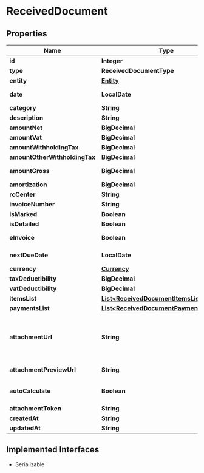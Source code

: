 

# ReceivedDocument


## Properties

| Name | Type | Description | Notes |
|------------ | ------------- | ------------- | -------------|
|**id** | **Integer** | Unique identifier of the document. |  [optional] |
|**type** | **ReceivedDocumentType** |  |  [optional] |
|**entity** | [**Entity**](Entity.md) |  |  [optional] |
|**date** | **LocalDate** | Date of the document [If not specified, today date is used]. |  [optional] |
|**category** | **String** | Document category. |  [optional] |
|**description** | **String** | Document description. |  [optional] |
|**amountNet** | **BigDecimal** | Total net amount. |  [optional] |
|**amountVat** | **BigDecimal** | Total vat amount. |  [optional] |
|**amountWithholdingTax** | **BigDecimal** | Withholding tax amount. |  [optional] |
|**amountOtherWithholdingTax** | **BigDecimal** | Other withholding tax amount. |  [optional] |
|**amountGross** | **BigDecimal** | [Read Only] Total gross amount. |  [optional] [readonly] |
|**amortization** | **BigDecimal** | Amortization value |  [optional] |
|**rcCenter** | **String** | Revenue center. |  [optional] |
|**invoiceNumber** | **String** | Invoice number |  [optional] |
|**isMarked** | **Boolean** |  |  [optional] |
|**isDetailed** | **Boolean** |  |  [optional] |
|**eInvoice** | **Boolean** | [Read Only] Indicates if this is an e-invoice. |  [optional] |
|**nextDueDate** | **LocalDate** | [Read Only] Next due date. |  [optional] [readonly] |
|**currency** | [**Currency**](Currency.md) |  |  [optional] |
|**taxDeductibility** | **BigDecimal** | Tax deducibility percentage. |  [optional] |
|**vatDeductibility** | **BigDecimal** | Vat deducibility percentage. |  [optional] |
|**itemsList** | [**List&lt;ReceivedDocumentItemsListItem&gt;**](ReceivedDocumentItemsListItem.md) |  |  [optional] |
|**paymentsList** | [**List&lt;ReceivedDocumentPaymentsListItem&gt;**](ReceivedDocumentPaymentsListItem.md) |  |  [optional] |
|**attachmentUrl** | **String** | [Temporary] [Read Only]  Public url of the attached file. Authomatically set if a valid attachment token is passed via POST /received_documents or PUT /received_documents/{documentId}. |  [optional] [readonly] |
|**attachmentPreviewUrl** | **String** | [Temporary] [Read Only]  Attachment preview url. |  [optional] [readonly] |
|**autoCalculate** | **Boolean** | If set to false total items amount and total payments amount can be different. |  [optional] |
|**attachmentToken** | **String** | Uploaded attachement token. |  [optional] |
|**createdAt** | **String** |  |  [optional] |
|**updatedAt** | **String** |  |  [optional] |


## Implemented Interfaces

* Serializable


